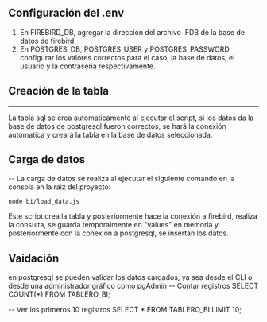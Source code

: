 ## Configuración del .env
1. En FIREBIRD_DB, agregar la dirección del archivo .FDB de la base de datos de firebird
2. En POSTGRES_DB, POSTGRES_USER y POSTGRES_PASSWORD configurar los valores correctos para el caso, la base de datos, el usuario y la contraseña respectivamente.

## Creación de la tabla
---
La tabla sql se crea automaticamente al ejecutar el script, si los datos da la base de datos de postgresql fueron correctos, se hará la conexión automatica y creará la tabla en la base de datos seleccionada.

## Carga de datos
--
La carga de datos se realiza al ejecutar el siguiente comando en la consola en la raiz del proyecto:
```
node bi/load_data.js
```
Este script crea la tabla y posteriormente hace la conexión a firebird, realiza la consulta, se guarda temporalmente en "values" en memoria y posteriormente con la conexión a postgresql, se insertan los datos.

## Vaidación
en postgresql se pueden validar los datos cargados, ya sea desde el CLI o desde una administrador gráfico como pgAdmin
-- Contar registros
SELECT COUNT(*) FROM TABLERO_BI;

-- Ver los primeros 10 registros
SELECT * FROM TABLERO_BI LIMIT 10;
